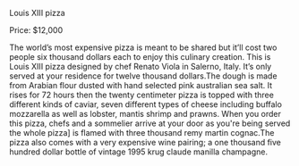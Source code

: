 Louis XIII pizza

Price: $12,000

The world’s most expensive pizza is meant to be shared but it’ll cost two people six thousand dollars each to enjoy this culinary creation. This is Louis XIII pizza designed by chef Renato Viola in Salerno, Italy. It’s only served at your residence for twelve thousand dollars.The dough is made from Arabian flour dusted with hand selected pink australian sea salt. It rises for 72 hours then the twenty centimeter pizza is topped with three different kinds of caviar, seven different types of cheese including buffalo mozzarella as well as lobster, mantis shrimp and prawns. When you order this pizza, chefs and a sommelier arrive at your door as you're being served the whole pizza] is flamed with three  thousand remy martin cognac.The pizza also comes with a very expensive wine pairing; a one thousand five hundred dollar bottle of vintage 1995 krug claude manilla champagne.